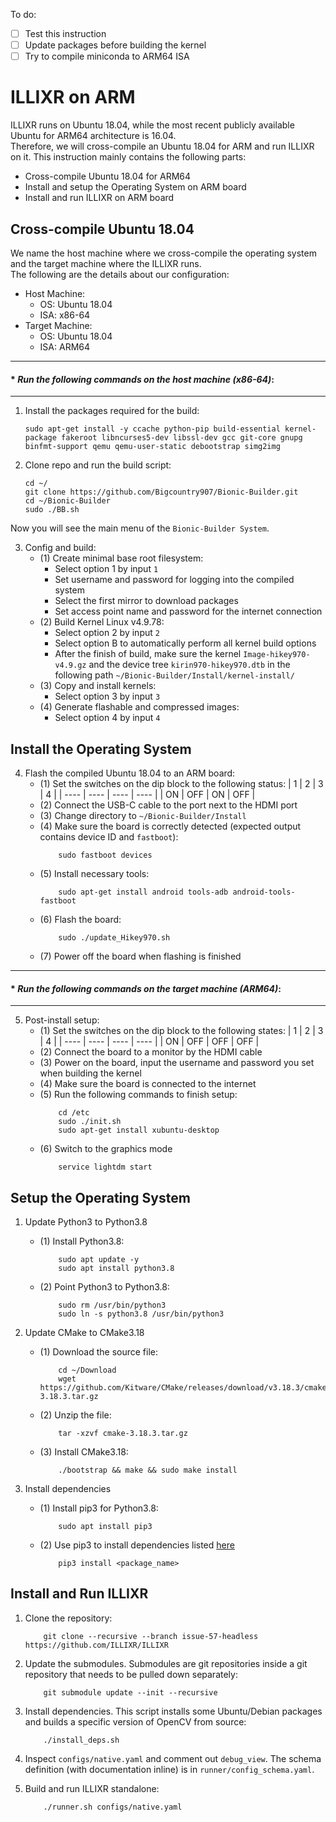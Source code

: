 To do:
- [ ] Test this instruction
- [ ] Update packages before building the kernel
- [ ] Try to compile miniconda to ARM64 ISA

# ILLIXR on ARM

ILLIXR runs on Ubuntu 18.04, while the most recent publicly available Ubuntu for ARM64 architecture is 16.04.<br>
Therefore, we will cross-compile an Ubuntu 18.04 for ARM and run ILLIXR on it. This instruction mainly contains the following parts:
- Cross-compile Ubuntu 18.04 for ARM64
- Install and setup the Operating System on ARM board
- Install and run ILLIXR on ARM board

## Cross-compile Ubuntu 18.04

We name the host machine where we cross-compile the operating system and the target machine where the ILLIXR runs.<br>
The following are the details about our configuration:

- Host Machine:
    - OS: Ubuntu 18.04
    - ISA: x86-64
- Target Machine:
    - OS: Ubuntu 18.04
    - ISA: ARM64

---
#### * *Run the following commands on the host machine (x86-64)*:
---

1. Install the packages required for the build:
    ```
    sudo apt-get install -y ccache python-pip build-essential kernel-package fakeroot libncurses5-dev libssl-dev gcc git-core gnupg binfmt-support qemu qemu-user-static debootstrap simg2img
    ```
2. Clone repo and run the build script:
    ```
    cd ~/
    git clone https://github.com/Bigcountry907/Bionic-Builder.git
    cd ~/Bionic-Builder
    sudo ./BB.sh
    ```
    
Now you will see the main menu of the `Bionic-Builder System`.

3. Config and build:
    - (1) Create minimal base root filesystem:
        - Select option 1 by input `1`
        - Set username and password for logging into the compiled system
        - Select the first mirror to download packages
        - Set access point name and password for the internet connection
    - (2) Build Kernel Linux v4.9.78:
        - Select option 2 by input `2`
        - Select option B to automatically perform all kernel build options
        - After the finish of build, make sure the kernel `Image-hikey970-v4.9.gz` and the device tree `kirin970-hikey970.dtb` in the following path
            ```~/Bionic-Builder/Install/kernel-install/```
    - (3) Copy and install kernels:
        - Select option 3 by input `3`
    - (4) Generate flashable and compressed images:
        - Select option 4 by input `4`

## Install the Operating System
4. Flash the compiled Ubuntu 18.04 to an ARM board:
    - (1) Set the switches on the dip block to the following status: 
        |   1   |   2   |   3   |   4   |
        |  ---- | ----  | ----  | ----  |
        |   ON  |  OFF  |  ON   |  OFF  |
    - (2) Connect the USB-C cable to the port next to the HDMI port
    - (3) Change directory to `~/Bionic-Builder/Install`
    - (4) Make sure the board is correctly detected (expected output contains device ID and `fastboot`):
        ```
            sudo fastboot devices
        ```
    - (5) Install necessary tools:
        ```
            sudo apt-get install android tools-adb android-tools-fastboot
        ```
    - (6) Flash the board:
        ```
            sudo ./update_Hikey970.sh
        ```
    - (7) Power off the board when flashing is finished

---
#### * *Run the following commands on the target machine (ARM64)*:
---

5. Post-install setup:
    - (1) Set the switches on the dip block to the following states: 
        |   1   |   2   |   3   |   4   |
        |  ---- | ----  | ----  | ----  |
        |   ON  |  OFF  |  OFF  |  OFF |
    - (2) Connect the board to a monitor by the HDMI cable
    - (3) Power on the board, input the username and password you set when building the kernel
    - (4) Make sure the board is connected to the internet
    - (5) Run the following commands to finish setup:
        ```
            cd /etc
            sudo ./init.sh
            sudo apt-get install xubuntu-desktop
        ```
    - (6) Switch to the graphics mode
        ``` 
            service lightdm start
        ```
    
## Setup the Operating System
1. Update Python3 to Python3.8
    - (1) Install Python3.8:
        ```
            sudo apt update -y
            sudo apt install python3.8
        ```
    - (2) Point Python3 to Python3.8:
        ```
            sudo rm /usr/bin/python3
            sudo ln -s python3.8 /usr/bin/python3
        ```
    
2. Update CMake to CMake3.18
    - (1) Download the source file:
        ```
            cd ~/Download
            wget https://github.com/Kitware/CMake/releases/download/v3.18.3/cmake-3.18.3.tar.gz
        ```
    - (2) Unzip the file:
        ```
            tar -xzvf cmake-3.18.3.tar.gz
        ```
    - (3) Install CMake3.18:
        ```
            ./bootstrap && make && sudo make install
        ```

3. Install dependencies
    - (1) Install pip3 for Python3.8:
        ```
            sudo apt install pip3
        ```
    - (2) Use pip3 to install dependencies listed [here](https://github.com/ILLIXR/ILLIXR/blob/issue-136-illixr-on-arm/runner/environment.yml)
        ```
            pip3 install <package_name>
        ```

## Install and Run ILLIXR
1. Clone the repository:
    ```
        git clone --recursive --branch issue-57-headless https://github.com/ILLIXR/ILLIXR
    ```

2. Update the submodules. Submodules are git repositories inside a git repository that needs to be
   pulled down separately:
    ```
        git submodule update --init --recursive
    ```

3. Install dependencies. This script installs some Ubuntu/Debian packages and builds a specific version of OpenCV from source:
    ``` 
        ./install_deps.sh
    ```

4. Inspect `configs/native.yaml` and comment out `debug_view`. The schema definition (with documentation inline) is in `runner/config_schema.yaml`.


5. Build and run ILLIXR standalone:
    ```
        ./runner.sh configs/native.yaml
    ```

